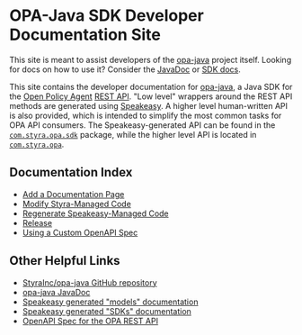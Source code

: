 # OPA-Java SDK Developer Documentation Site

This site is meant to assist developers of the [opa-java](https://github.com/StyraInc/opa-java/) project itself. Looking for docs on how to use it? Consider the [JavaDoc](./javadoc) or [SDK docs](https://docs.styra.com/sdk).

This site contains the developer documentation for [opa-java](https://github.com/StyraInc/opa-java/), a Java SDK for the [Open Policy Agent](https://www.openpolicyagent.org/) [REST API](https://www.openpolicyagent.org/docs/latest/rest-api/). "Low level" wrappers around the REST API methods are generated using [Speakeasy](https://www.speakeasyapi.dev/). A higher level human-written API is also provided, which is intended to simplify the most common tasks for OPA API consumers. The Speakeasy-generated API can be found in the [`com.styra.opa.sdk`](https://styrainc.github.io/opa-java/javadoc/com/styra/opa/sdk/package-summary.html) package, while the higher level API is located in [`com.styra.opa`](https://styrainc.github.io/opa-java/javadoc/com/styra/opa/package-summary.html).

## Documentation Index

- [Add a Documentation Page](maintenance/add-doc.md)
- [Modify Styra-Managed Code](maintenance/change-managed.md)
- [Regenerate Speakeasy-Managed Code](maintenance/change-speakeasy.md)
- [Release](maintenance/releases.md)
- [Using a Custom OpenAPI Spec](https://www.rfc-editor.org/rfc/rfc3986#section-3)

## Other Helpful Links

* [StyraInc/opa-java GitHub repository](https://github.com/StyraInc/opa-java)
* [opa-java JavaDoc](https://styrainc.github.io/opa-java/javadoc/)
* [Speakeasy generated "models" documentation](./models/)
* [Speakeasy generated "SDKs" documentation](./sdks/)
* [OpenAPI Spec for the OPA REST API](https://github.com/StyraInc/enterprise-opa/tree/main/openapi)

